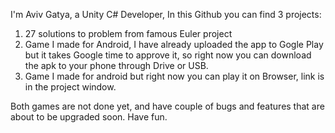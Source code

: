 I'm Aviv Gatya, a Unity C# Developer, In this Github you can find 3 projects:
1. 27 solutions to problem from famous Euler project
2. Game I made for Android, I have already uploaded the app to Gogle Play but it takes Google time to approve it,
   so right now you can download the apk to your phone through Drive or USB.
3. Game I made for android but right now you can play it on Browser, link is in the project window.

Both games are not done yet, and have couple of bugs and features that are about to be upgraded soon.
Have fun.
